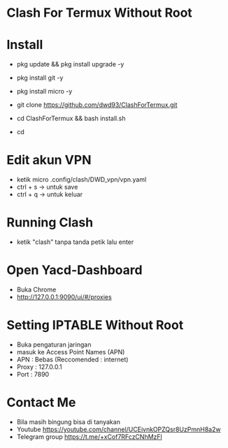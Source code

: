 # Clash For Termux Without Root

# Install
- pkg update && pkg install upgrade -y

- pkg install git -y

- pkg install micro -y

- git clone https://github.com/dwd93/ClashForTermux.git

- cd ClashForTermux && bash install.sh

- cd

# Edit akun VPN
- ketik micro .config/clash/DWD_vpn/vpn.yaml
- ctrl + s -> untuk save
- ctrl + q -> untuk keluar

# Running Clash
- ketik "clash" tanpa tanda petik lalu enter

# Open Yacd-Dashboard
- Buka Chrome
- http://127.0.0.1:9090/ui/#/proxies

# Setting IPTABLE Without Root
- Buka pengaturan jaringan
- masuk ke Access Point Names (APN)
- APN : Bebas (Reccomended : internet)
- Proxy : 127.0.0.1
- Port : 7890

# Contact Me
- Bila masih bingung bisa di tanyakan 
- Youtube https://youtube.com/channel/UCEivnkOPZQsr8UzPmnH8a2w
- Telegram group https://t.me/+xCof7RFczCNhMzFl
